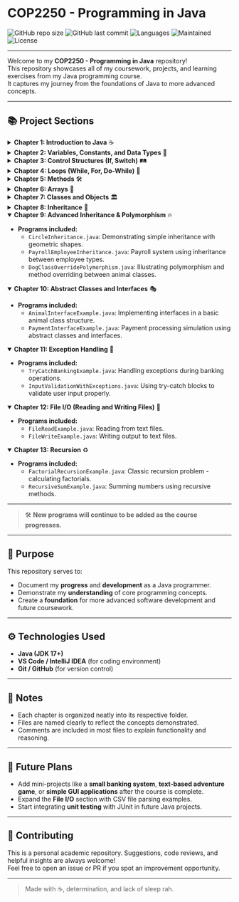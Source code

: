 # COP2250 - Programming in Java

![GitHub repo size](https://img.shields.io/github/repo-size/xXTeinsXx/COP2250)
![GitHub last commit](https://img.shields.io/github/last-commit/xXTeinsXx/COP2250)
![Languages](https://img.shields.io/github/languages/count/xXTeinsXx/COP2250)
![Maintained](https://img.shields.io/badge/Maintained-yes-brightgreen)
![License](https://img.shields.io/badge/License-Personal-blue)

---

Welcome to my **COP2250 - Programming in Java** repository!  
This repository showcases all of my coursework, projects, and learning exercises from my Java programming course.  
It captures my journey from the foundations of Java to more advanced concepts.

---

## 📚 Project Sections

<details>
  <summary><strong>Chapter 1: Introduction to Java</strong> ☕</summary>

  - Basic Java programs and first exercises in Java syntax and structure.
</details>

<details>
  <summary><strong>Chapter 2: Variables, Constants, and Data Types</strong> 🔢</summary>

  - Learning how to declare and use variables, constants, and understand Java’s primitive data types.
</details>

<details>
  <summary><strong>Chapter 3: Control Structures (If, Switch)</strong> 🛤️</summary>

  - Programs demonstrating the use of `if`, `if-else`, `switch` statements, and basic decision making.
</details>

<details>
  <summary><strong>Chapter 4: Loops (While, For, Do-While)</strong> 🔄</summary>

  - Exercises focused on `while`, `for`, and `do-while` loops.
  - Simple calculators, counting programs, and validation examples.
</details>

<details>
  <summary><strong>Chapter 5: Methods</strong> 🛠️</summary>

  - Projects involving the use of methods for modular programming.
  - Parameter passing, return types, method overloading basics.
</details>

<details>
  <summary><strong>Chapter 6: Arrays</strong> 🧮</summary>

  - Working with single-dimensional arrays.
  - Search algorithms, basic sorting, and manipulation.
</details>

<details>
  <summary><strong>Chapter 7: Classes and Objects</strong> 🏛️</summary>

  - Introduction to object-oriented programming (OOP).
  - Creating classes, objects, attributes, and methods.
</details>

<details>
  <summary><strong>Chapter 8: Inheritance</strong> 🧬</summary>

  - Programs showcasing inheritance, superclass/subclass relationships, and method overriding.
</details>

<details open>
  <summary><strong>Chapter 9: Advanced Inheritance & Polymorphism</strong> 🔥</summary>

  - **Programs included:**
    - `CircleInheritance.java`: Demonstrating simple inheritance with geometric shapes.
    - `PayrollEmployeeInheritance.java`: Payroll system using inheritance between employee types.
    - `DogClassOverridePolymorphism.java`: Illustrating polymorphism and method overriding between animal classes.
</details>

<details open>
  <summary><strong>Chapter 10: Abstract Classes and Interfaces</strong> 🎭</summary>

  - **Programs included:**
    - `AnimalInterfaceExample.java`: Implementing interfaces in a basic animal class structure.
    - `PaymentInterfaceExample.java`: Payment processing simulation using abstract classes and interfaces.
</details>

<details open>
  <summary><strong>Chapter 11: Exception Handling</strong> 🚨</summary>

  - **Programs included:**
    - `TryCatchBankingExample.java`: Handling exceptions during banking operations.
    - `InputValidationWithExceptions.java`: Using try-catch blocks to validate user input properly.
</details>

<details open>
  <summary><strong>Chapter 12: File I/O (Reading and Writing Files)</strong> 📄</summary>

  - **Programs included:**
    - `FileReadExample.java`: Reading from text files.
    - `FileWriteExample.java`: Writing output to text files.
</details>

<details open>
  <summary><strong>Chapter 13: Recursion</strong> ♻️</summary>

  - **Programs included:**
    - `FactorialRecursionExample.java`: Classic recursion problem - calculating factorials.
    - `RecursiveSumExample.java`: Summing numbers using recursive methods.
</details>

---

> 🛠️ **New programs will continue to be added as the course progresses.**

---

## 🎯 Purpose

This repository serves to:
- Document my **progress** and **development** as a Java programmer.
- Demonstrate my **understanding** of core programming concepts.
- Create a **foundation** for more advanced software development and future coursework.

---

## ⚙️ Technologies Used

- **Java (JDK 17+)**
- **VS Code / IntelliJ IDEA** (for coding environment)
- **Git / GitHub** (for version control)

---

## 📌 Notes

- Each chapter is organized neatly into its respective folder.
- Files are named clearly to reflect the concepts demonstrated.
- Comments are included in most files to explain functionality and reasoning.

---

## 🔮 Future Plans
- Add mini-projects like a **small banking system**, **text-based adventure game**, or **simple GUI applications** after the course is complete.
- Expand the **File I/O** section with CSV file parsing examples.
- Start integrating **unit testing** with JUnit in future Java projects.

---

## 🤝 Contributing

This is a personal academic repository. Suggestions, code reviews, and helpful insights are always welcome!  
Feel free to open an issue or PR if you spot an improvement opportunity.

---

> Made with ☕, determination, and lack of sleep rah.
